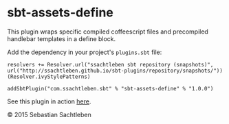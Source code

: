 # sbt-assets-define

This plugin wraps specific compiled coffeescript files and precompiled handlebar templates in a define block.

Add the dependency in your project's `plugins.sbt` file:

    resolvers += Resolver.url("ssachtleben sbt repository (snapshots)", url("http://ssachtleben.github.io/sbt-plugins/repository/snapshots/"))(Resolver.ivyStylePatterns)

    addSbtPlugin("com.ssachtleben.sbt" % "sbt-assets-define" % "1.0.0")

See this plugin in action [here](https://github.com/ssachtleben/sbt-assets-example).

&copy; 2015 Sebastian Sachtleben 